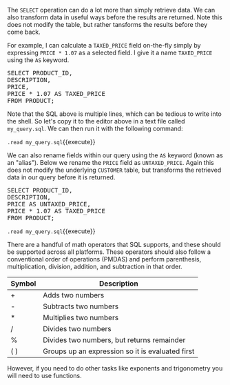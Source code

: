 
The `SELECT` operation can do a lot more than simply retrieve data. We can also transform data in useful ways before the results are returned. Note this does not modify the table, but rather tansforms the results before they come back. 

For example, I can calculate a `TAXED_PRICE` field on-the-fly simply by expressing `PRICE * 1.07` as a selected field. I give it a name `TAXED_PRICE` using the `AS` keyword. 

<pre class="file" data-filename="my_query.sql" data-target="replace">
SELECT PRODUCT_ID,
DESCRIPTION,
PRICE,
PRICE * 1.07 AS TAXED_PRICE
FROM PRODUCT;
</pre>


 Note that the SQL above is multiple lines, which can be tedious to write into the shell. So let's copy it to the editor above in a text file called `my_query.sql`. We can then run it with the following command: 

`.read my_query.sql`{{execute}}

We can also rename fields within our query using the `AS` keyword (known as an "alias"). Below we rename the `PRICE` field as `UNTAXED_PRICE`. Again this does not modify the underlying `CUSTOMER` table, but transforms the retrieved data in our query before it is returned. 

<pre class="file" data-filename="my_query.sql" data-target="replace">
SELECT PRODUCT_ID,
DESCRIPTION,
PRICE AS UNTAXED_PRICE,
PRICE * 1.07 AS TAXED_PRICE
FROM PRODUCT;
</pre>

`.read my_query.sql`{{execute}}

There are a handful of math operators that SQL supports, and these should be supported across all platforms. These operators should also follow a conventional order of operations (PMDAS) and perform parenthesis, multiplication, division, addition, and subtraction in that order. 

| Symbol | Description            |
|--------|------------------------|
| +      | Adds two numbers                          |
| -      | Subtracts two numbers                     |
| *      | Multiplies two numbers                    |
| /      | Divides two numbers                       |
| %      | Divides two numbers, but returns remainder|
| ( )    | Groups up an expression so it is evaluated first|

However, if you need to do other tasks like exponents and trigonometry you will need to use functions. 